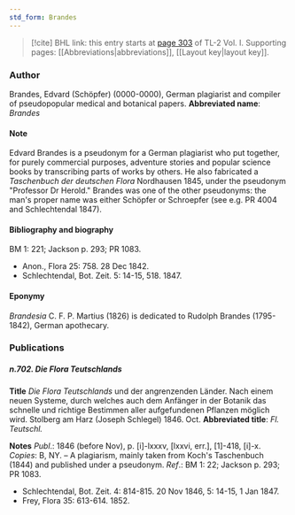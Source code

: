 ```yaml
---
std_form: Brandes
---
```


> [!cite] BHL link: this entry starts at [page 303](https://www.biodiversitylibrary.org/page/33120434) of TL-2 Vol. I.
> Supporting pages: [[Abbreviations|abbreviations]], [[Layout key|layout key]].

### Author

Brandes, Edvard (Schöpfer) (0000-0000), German plagiarist and compiler of pseudopopular medical and botanical papers. 
**Abbreviated name**: *Brandes*

#### Note

Edvard Brandes is a pseudonym for a German plagiarist who put together, for purely commercial purposes, adventure stories and popular science books by transcribing parts of works by others. He also fabricated a *Taschenbuch der deutschen Flora* Nordhausen 1845, under the pseudonym "Professor Dr Herold." Brandes was one of the other pseudonyms: the man's proper name was either Schöpfer or Schroepfer (see e.g. PR 4004 and Schlechtendal 1847).

#### Bibliography and biography

BM 1: 221; Jackson p. 293; PR 1083.
- Anon., Flora 25: 758. 28 Dec 1842.
- Schlechtendal, Bot. Zeit. 5: 14-15, 518. 1847.

#### Eponymy

*Brandesia* C. F. P. Martius (1826) is dedicated to Rudolph Brandes (1795-1842), German apothecary.

### Publications

##### n.702. Die Flora Teutschlands

**Title**
*Die Flora Teutschlands* und der angrenzenden Länder. Nach einem neuen Systeme, durch welches auch dem Anfänger in der Botanik das schnelle und richtige Bestimmen aller aufgefundenen Pflanzen möglich wird. Stolberg am Harz (Joseph Schlegel) 1846. Oct.
**Abbreviated title**: *Fl. Teutschl.*

**Notes**
*Publ*.: 1846 (before Nov), p. \[i\]-lxxxv, \[lxxvi, err.\], \[1\]-418, \[i\]-x. *Copies*: B, NY. – A plagiarism, mainly taken from Koch's Taschenbuch (1844) and published under a pseudonym.
*Ref*.: BM 1: 22; Jackson p. 293; PR 1083.
- Schlechtendal, Bot. Zeit. 4: 814-815. 20 Nov 1846, 5: 14-15, 1 Jan 1847.
- Frey, Flora 35: 613-614. 1852.

